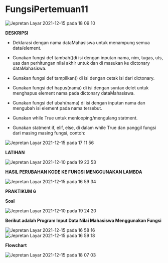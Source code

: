 # FungsiPertemuan11

![Jepretan Layar 2021-12-15 pada 18 09 10](https://user-images.githubusercontent.com/92860030/146176086-6ecbcc83-f163-4ee0-9c2a-e7599ff7129d.png)

**DESKRIPSI**

- Deklarasi  dengan nama dataMahasiswa untuk menampung semua data/element.

- Gunakan fungsi def tambah()di isi dengan inputan nama, nim, tugas, uts, uas dan perhitungan nilai akhir untuk dan di masukan ke dictonary dataMahasiswa.
- Gunakan fungsi def tampilkan() di isi dengan cetak isi dari dictonary.
- Gunakan fungsi def hapus(nama) di isi dengan syntax delet untuk menghapus element nama pada dictonary dataMahasiswa.
- Gunakan fungsi def ubah(nama) di isi dengan inputan nama dan mengubah isi element pada nama tersebut.
- Gunakan while True untuk menlooping/mengulang statment.
- Gunakan statment if, elif, else, di dalam while True dan panggil fungsi dari masing masing fungsi, contoh:

![Jepretan Layar 2021-12-15 pada 17 11 56](https://user-images.githubusercontent.com/92860030/146167622-db3e347a-b619-48ee-93d8-59ca2b85c37e.png)

**LATIHAN**

![Jepretan Layar 2021-12-10 pada 19 23 53](https://user-images.githubusercontent.com/92860030/146167508-049c6cbd-cf60-4905-94f2-3094947ec254.png)

**HASIL PERUBAHAN KODE KE FUNGSI MENGGUNAKAN LAMBDA**

![Jepretan Layar 2021-12-15 pada 16 59 34](https://user-images.githubusercontent.com/92860030/146168737-63194438-8e9a-4241-8fdf-247ed9d0ad11.png)

**PRAKTIKUM 6**

**Soal**

![Jepretan Layar 2021-12-10 pada 19 24 20](https://user-images.githubusercontent.com/92860030/146169118-a710ee42-6ee7-455c-8ef7-0592a04df650.png)

**Berikut adalah Program Input Data Nilai Mahasiswa Menggunakan Fungsi**

![Jepretan Layar 2021-12-15 pada 16 58 16](https://user-images.githubusercontent.com/92860030/146169421-894d88d6-e6f7-422f-9ad5-ddc06037e8a8.png)
![Jepretan Layar 2021-12-15 pada 16 59 18](https://user-images.githubusercontent.com/92860030/146169443-18f3259b-2f76-46c8-88fd-4e9383e9f426.png)

**Flowchart**

![Jepretan Layar 2021-12-15 pada 18 07 03](https://user-images.githubusercontent.com/92860030/146175808-240c3e78-73f8-4643-8126-3a6f0b53b907.png)



